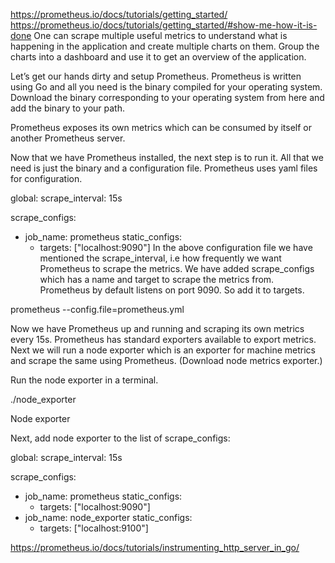 <https://prometheus.io/docs/tutorials/getting_started/>
<https://prometheus.io/docs/tutorials/getting_started/#show-me-how-it-is-done>
One can scrape multiple useful metrics to understand what is happening in the application and create multiple charts on them. Group the charts into a dashboard and use it to get an overview of the application.

Let’s get our hands dirty and setup Prometheus. Prometheus is written using Go and all you need is the binary compiled for your operating system. Download the binary corresponding to your operating system from here and add the binary to your path.

Prometheus exposes its own metrics which can be consumed by itself or another Prometheus server.

Now that we have Prometheus installed, the next step is to run it. All that we need is just the binary and a configuration file. Prometheus uses yaml files for configuration.

global:
  scrape_interval: 15s

scrape_configs:

- job_name: prometheus
    static_configs:
  - targets: ["localhost:9090"]
In the above configuration file we have mentioned the scrape_interval, i.e how frequently we want Prometheus to scrape the metrics. We have added scrape_configs which has a name and target to scrape the metrics from. Prometheus by default listens on port 9090. So add it to targets.

prometheus --config.file=prometheus.yml

Now we have Prometheus up and running and scraping its own metrics every 15s. Prometheus has standard exporters available to export metrics. Next we will run a node exporter which is an exporter for machine metrics and scrape the same using Prometheus. (Download node metrics exporter.)

Run the node exporter in a terminal.

./node_exporter

Node exporter

Next, add node exporter to the list of scrape_configs:

global:
  scrape_interval: 15s

scrape_configs:

- job_name: prometheus
    static_configs:
  - targets: ["localhost:9090"]
- job_name: node_exporter
    static_configs:
  - targets: ["localhost:9100"]

<https://prometheus.io/docs/tutorials/instrumenting_http_server_in_go/>
